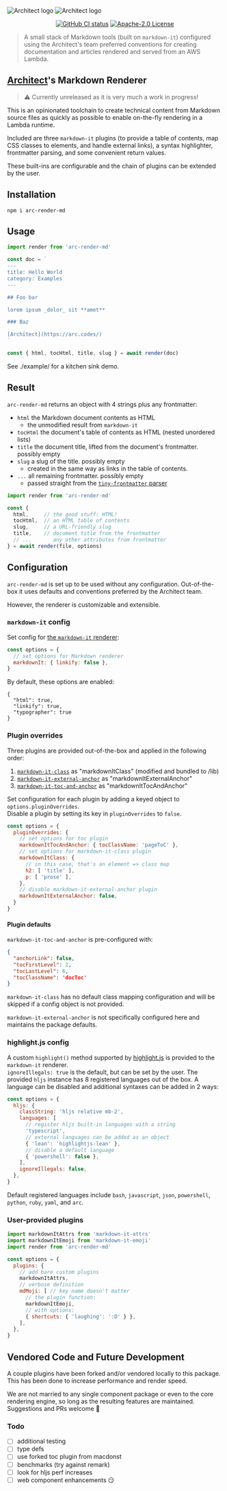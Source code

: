 ![Architect logo](https://github.com/architect/assets.arc.codes/raw/main/public/architect-logo-light-500b%402x.png#gh-dark-mode-only)
![Architect logo](https://github.com/architect/assets.arc.codes/raw/main/public/architect-logo-500b%402x.png#gh-light-mode-only)

<p align="center">
  <a href="https://github.com/architect/arc-render-md/actions?query=workflow%3A%22Node+CI%22"><img src=https://github.com/architect/arc-render-md/workflows/Node%20CI/badge.svg alt="GitHub CI status"></a>
  <a href="https://opensource.org/licenses/Apache-2.0"><img src="https://img.shields.io/badge/License-Apache%202.0-blue.svg" alt="Apache-2.0 License"></a>
</p>

> A small stack of Markdown tools (built on `markdown-it`) configured using the Architect's team preferred conventions for creating documentation and articles rendered and served from an AWS Lambda.

## [Architect](https://arc.codes)'s Markdown Renderer

> ⚠️  Currently unreleased as it is very much a work in progress!

This is an opinionated toolchain to create technical content from Markdown source files as quickly as possible to enable on-the-fly rendering in a Lambda runtime.

Included are three `markdown-it` plugins (to provide a table of contents, map CSS classes to elements, and handle external links), a syntax highlighter, frontmatter parsing, and some convenient return values.

These built-ins are configurable and the chain of plugins can be extended by the user.

## Installation

```
npm i arc-render-md
```

## Usage

```javascript
import render from 'arc-render-md'

const doc = `
---
title: Hello World
category: Examples
---

## Foo bar

lorem ipsum _dolor_ sit **amet**

### Baz

[Architect](https://arc.codes/)
`

const { html, tocHtml, title, slug } = await render(doc)
```

See ./example/ for a kitchen sink demo.

## Result

`arc-render-md` returns an object with 4 strings plus any frontmatter:

- `html` the Markdown document contents as HTML
  - the unmodified result from `markdown-it`
- `tocHtml` the document's table of contents as HTML (nested unordered lists)
- `title` the document title, lifted from the document's frontmatter. possibly empty
- `slug` a slug of the title. possibly empty
  - created in the same way as links in the table of contents.
- `...` all remaining frontmatter. possibly empty
  - passed straight from the [`tiny-frontmatter` parser](https://github.com/rjreed/tiny-frontmatter)

```javascript
import render from 'arc-render-md'

const {
  html,     // the good stuff: HTML!
  tocHtml,  // an HTML table of contents
  slug,     // a URL-friendly slug
  title,    // document title from the frontmatter
  // ...       any other attributes from frontmatter
} = await render(file, options)
```

## Configuration

`arc-render-md` is set up to be used without any configuration. Out-of-the-box it uses defaults and conventions preferred by the Architect team.

However, the renderer is customizable and extensible.

### `markdown-it` config

Set config for [the `markdown-it` renderer](https://github.com/markdown-it/markdown-it):

```javascript
const options = {
  // set options for Markdown renderer
  markdownIt: { linkify: false },
}
```

By default, these options are enabled:

```javascripton
{
  "html": true,
  "linkify": true,
  "typographer": true
}
```

### Plugin overrides

Three plugins are provided out-of-the-box and applied in the following order:

1. [`markdown-it-class`](https://github.com/HiroshiOkada/markdown-it-class) as "markdownItClass" (modified and bundled to /lib)
2. [`markdown-it-external-anchor`](https://github.com/binyamin/markdown-it-external-anchor) as "markdownItExternalAnchor"
3. [`markdown-it-toc-and-anchor`](https://github.com/medfreeman/markdown-it-toc-and-anchor) as "markdownItTocAndAnchor"

Set configuration for each plugin by adding a keyed object to `options.pluginOverrides`.  
Disable a plugin by setting its key in `pluginOverrides` to `false`.

```javascript
const options = {
  pluginOverrides: {
    // set options for toc plugin
    markdownItTocAndAnchor: { tocClassName: 'pageToC' },
    // set options for markdown-it-class plugin
    markdownItClass: {
      // in this case, that's an element => class map
      h2: [ 'title' ],
      p: [ 'prose' ],
    },
    // disable markdown-it-external-anchor plugin
    markdownItExternalAnchor: false,
  }
}
```

#### Plugin defaults

`markdown-it-toc-and-anchor` is pre-configured with:

```json
{
  "anchorLink": false,
  "tocFirstLevel": 2,
  "tocLastLevel": 6,
  "tocClassName": 'docToc'
}
```

`markdown-it-class` has no default class mapping configuration and will be skipped if a config object is not provided.

`markdown-it-external-anchor` is not specifically configured here and maintains the package defaults.

### highlight.js config

A custom `highlight()` method supported by [highlight.js](https://highlightjs.org/) is provided to the `markdown-it`  renderer.  
`ignoreIllegals: true` is the default, but can be set by the user.
The provided `hljs` instance has 8 registered languages out of the box. A language can be disabled and additional syntaxes can be added in 2 ways:

```javascript
const options = {
  hljs: {
    classString: 'hljs relative mb-2',
    languages: [
      // register hljs built-in languages with a string
      'typescript',
      // external languages can be added as an object
      { 'lean': 'highlightjs-lean' },
      // disable a default language
      { 'powershell': false },
    ],
    ignoreIllegals: false,
  },
}
```

Default registered languages include `bash`, `javascript`, `json`, `powershell`, `python`, `ruby`, `yaml`, and `arc`.

### User-provided plugins

```javascript
import markdownItAttrs from 'markdown-it-attrs'
import markdownItEmoji from 'markdown-it-emoji'
import render from 'arc-render-md'

const options = {
  plugins: {
    // add bare custom plugins
    markdownItAttrs,
    // verbose definition
    mdMoji: [ // key name doesn't matter
      // the plugin function:
      markdownItEmoji,
      // with options:
      { shortcuts: { 'laughing': ':D' } },
    ],
  },
}
```

## Vendored Code and Future Development

A couple plugins have been forked and/or vendored locally to this package. This has been done to increase performance and render speed.

We are not married to any single component package or even to the core rendering engine, so long as the resulting features are maintained. Suggestions and PRs welcome 🙏

### Todo

- [ ] additional testing
- [ ] type defs
- [ ] use forked toc plugin from macdonst
- [ ] benchmarks (try against remark)
- [ ] look for hljs perf increases
- [ ] web component enhancements 😏
